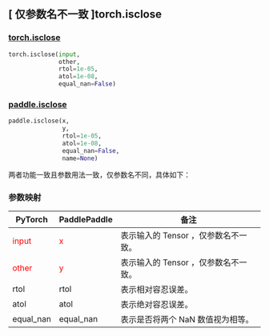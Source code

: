 ## [ 仅参数名不一致 ]torch.isclose
### [torch.isclose](https://pytorch.org/docs/stable/generated/torch.isclose.html?highlight=isclose#torch.isclose)

```python
torch.isclose(input,
              other,
              rtol=1e-05,
              atol=1e-08,
              equal_nan=False)
```

### [paddle.isclose](https://www.paddlepaddle.org.cn/documentation/docs/zh/api/paddle/isclose_cn.html#isclose)

```python
paddle.isclose(x,
               y,
               rtol=1e-05,
               atol=1e-08,
               equal_nan=False,
               name=None)
```

两者功能一致且参数用法一致，仅参数名不同，具体如下：
### 参数映射
| PyTorch       | PaddlePaddle | 备注                                                   |
| ------------- | ------------ | ------------------------------------------------------ |
| <font color='red'> input </font> | <font color='red'> x </font> | 表示输入的 Tensor ，仅参数名不一致。  |
| <font color='red'> other </font> | <font color='red'> y </font> | 表示输入的 Tensor ，仅参数名不一致。  |
| rtol | rtol | 表示相对容忍误差。 |
| atol | atol | 表示绝对容忍误差。 |
| equal_nan | equal_nan | 表示是否将两个 NaN 数值视为相等。 |

